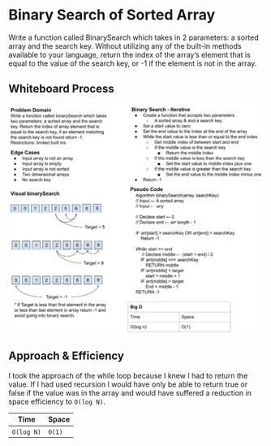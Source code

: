 # Binary Search of Sorted Array
Write a function called BinarySearch which takes in 2 parameters: a sorted array and the search key. Without utilizing any of the built-in methods available to your language, return the index of the array’s element that is equal to the value of the search key, or -1 if the element is not in the array.

## Whiteboard Process
![WhiteBoard Solution](array-binary-search.jpg)

## Approach & Efficiency
I took the approach of the while loop because I knew I had to return the value. If I had used recursion I would have only be able to return true or false if the value was in the array and would have suffered a reduction in space efficiency to `O(log N)`.

| Time | Space |
| --- | --- |
| `O(log N)` |  `O(1)` |
